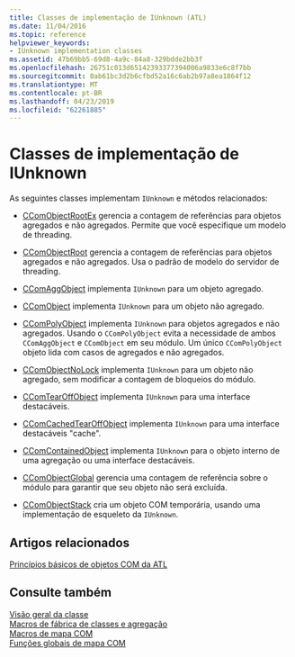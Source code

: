 ```yaml
---
title: Classes de implementação de IUnknown (ATL)
ms.date: 11/04/2016
ms.topic: reference
helpviewer_keywords:
- IUnknown implementation classes
ms.assetid: 47b69bb5-69d8-4a9c-84a8-329bdde2bb3f
ms.openlocfilehash: 26751c013d65142393377394006a9833e6c8f7bb
ms.sourcegitcommit: 0ab61bc3d2b6cfbd52a16c6ab2b97a8ea1864f12
ms.translationtype: MT
ms.contentlocale: pt-BR
ms.lasthandoff: 04/23/2019
ms.locfileid: "62261885"
---
```

# <a name="iunknown-implementation-classes"></a>Classes de implementação de IUnknown

As seguintes classes implementam `IUnknown` e métodos relacionados:

- [CComObjectRootEx](../atl/reference/ccomobjectrootex-class.md) gerencia a contagem de referências para objetos agregados e não agregados. Permite que você especifique um modelo de threading.

- [CComObjectRoot](../atl/reference/ccomobjectroot-class.md) gerencia a contagem de referências para objetos agregados e não agregados. Usa o padrão de modelo do servidor de threading.

- [CComAggObject](../atl/reference/ccomaggobject-class.md) implementa `IUnknown` para um objeto agregado.

- [CComObject](../atl/reference/ccomobject-class.md) implementa `IUnknown` para um objeto não agregado.

- [CComPolyObject](../atl/reference/ccompolyobject-class.md) implementa `IUnknown` para objetos agregados e não agregados. Usando o `CComPolyObject` evita a necessidade de ambos `CComAggObject` e `CComObject` em seu módulo. Um único `CComPolyObject` objeto lida com casos de agregados e não agregados.

- [CComObjectNoLock](../atl/reference/ccomobjectnolock-class.md) implementa `IUnknown` para um objeto não agregado, sem modificar a contagem de bloqueios do módulo.

- [CComTearOffObject](../atl/reference/ccomtearoffobject-class.md) implementa `IUnknown` para uma interface destacáveis.

- [CComCachedTearOffObject](../atl/reference/ccomcachedtearoffobject-class.md) implementa `IUnknown` para uma interface destacáveis "cache".

- [CComContainedObject](../atl/reference/ccomcontainedobject-class.md) implementa `IUnknown` para o objeto interno de uma agregação ou uma interface destacáveis.

- [CComObjectGlobal](../atl/reference/ccomobjectglobal-class.md) gerencia uma contagem de referência sobre o módulo para garantir que seu objeto não será excluída.

- [CComObjectStack](../atl/reference/ccomobjectstack-class.md) cria um objeto COM temporária, usando uma implementação de esqueleto da `IUnknown`.

## <a name="related-articles"></a>Artigos relacionados

[Princípios básicos de objetos COM da ATL](../atl/fundamentals-of-atl-com-objects.md)

## <a name="see-also"></a>Consulte também

[Visão geral da classe](../atl/atl-class-overview.md)<br/>
[Macros de fábrica de classes e agregação](../atl/reference/aggregation-and-class-factory-macros.md)<br/>
[Macros de mapa COM](../atl/reference/com-map-macros.md)<br/>
[Funções globais de mapa COM](../atl/reference/com-map-global-functions.md)
